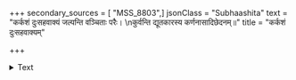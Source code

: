 +++
secondary_sources = [ "MSS_8803",]
jsonClass = "Subhaashita"
text = "कर्कशं दुःसहवाक्यं जल्पन्ति वञ्चिताः परैः।  \nकुर्वन्ति द्यूतकारस्य कर्णनासादिछेदनम्॥"
title = "कर्कशं दुःसहवाक्यम्"

+++

<details><summary>Text</summary>

कर्कशं दुःसहवाक्यं जल्पन्ति वञ्चिताः परैः।  
कुर्वन्ति द्यूतकारस्य कर्णनासादिछेदनम्॥
</details>
